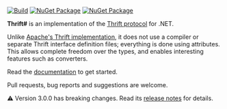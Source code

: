 [![Build](https://img.shields.io/appveyor/ci/SolalPirelli/ThriftSharp.svg?style=flat-square)](https://ci.appveyor.com/project/SolalPirelli/ThriftSharp)
[![NuGet Package](https://img.shields.io/nuget/v/ThriftSharp.svg?style=flat-square&label=ThriftSharp)](https://www.nuget.org/packages/ThriftSharp/)
[![NuGet Package](https://img.shields.io/nuget/v/ThriftSharp.Extensions.svg?style=flat-square&label=ThriftSharp.Extensions)](https://www.nuget.org/packages/ThriftSharp.Extensions/)

**Thrift#** is an implementation of the [Thrift protocol](http://thrift.apache.org/) for .NET.

Unlike [Apache's Thrift implementation](https://github.com/apache/thrift/), it does not use a compiler or separate Thrift interface definition files; everything is done using attributes.
This allows complete freedom over the types, and enables interesting features such as converters.

Read the [documentation](https://github.com/SolalPirelli/ThriftSharp/wiki) to get started.

Pull requests, bug reports and suggestions are welcome.

:warning: Version 3.0.0 has breaking changes. Read its [release notes](https://github.com/SolalPirelli/ThriftSharp/releases/tag/v3.0.0) for details.
